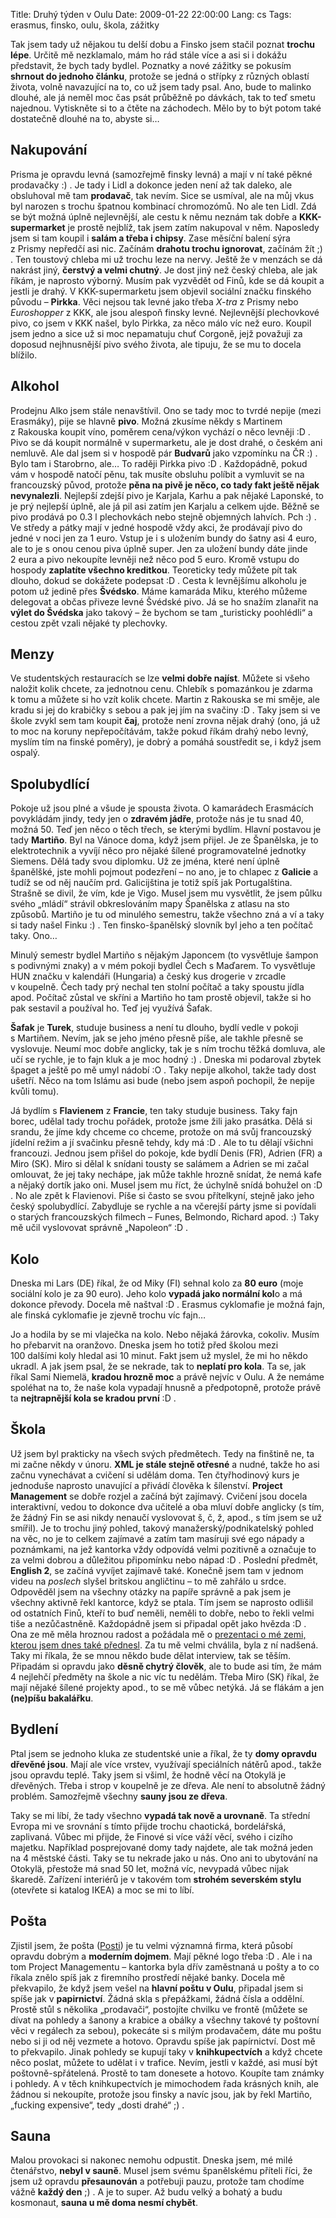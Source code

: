 Title: Druhý týden v Oulu
Date: 2009-01-22 22:00:00
Lang: cs
Tags: erasmus, finsko, oulu, škola, zážitky

Tak jsem tady už nějakou tu delší dobu a Finsko jsem stačil poznat **trochu lépe**. Určitě mě nezklamalo, mám ho rád stále více a asi si i dokážu představit, že bych tady bydlel. Poznatky a nové zážitky se pokusím **shrnout do jednoho článku**, protože se jedná o střípky z různých oblastí života, volně navazující na to, co už jsem tady psal. Ano, bude to malinko dlouhé, ale já neměl moc čas psát průběžně po dávkách, tak to teď smetu najednou. Vytiskněte si to a čtěte na záchodech. Mělo by to být potom také dostatečně dlouhé na to, abyste si…

## Nakupování

Prisma je opravdu levná (samozřejmě finsky levná) a mají v ní také pěkné prodavačky :) . Je tady i Lidl a dokonce jeden není až tak daleko, ale obsluhoval mě tam **prodavač**, tak nevím. Sice se usmíval, ale na můj vkus byl narozen s trochu špatnou kombinací chromozómů. No ale ten Lidl. Zdá se být možná úplně nejlevnější, ale cestu k němu neznám tak dobře a **KKK-supermarket** je prostě nejblíž, tak jsem zatím nakupoval v něm. Naposledy jsem si tam koupil i **salám a třeba i chipsy**. Zase měsíční balení sýra z Prismy nepředčí asi nic. Začínám **drahotu trochu ignorovat**, začínám žít ;) . Ten toustový chleba mi už trochu leze na nervy. Ještě že v menzách se dá nakrást jiný, **čerstvý a velmi chutný**. Je dost jiný než český chleba, ale jak říkám, je naprosto výborný. Musím pak vyzvědět od Finů, kde se dá koupit a jestli je drahý. V KKK-supermarketu jsem objevil sociální značku finského původu – **Pirkka**. Věci nejsou tak levné jako třeba *X-tra* z Prismy nebo *Euroshopper* z KKK, ale jsou alespoň finsky levné. Nejlevnější plechovkové pivo, co jsem v KKK našel, bylo Pirkka, za něco málo víc než euro. Koupil jsem jedno a sice už si moc nepamatuju chuť Corgoně, jejž považuji za doposud nejhnusnější pivo svého života, ale tipuju, že se mu to docela blížilo.

## Alkohol

Prodejnu Alko jsem stále nenavštívil. Ono se tady moc to tvrdé nepije (mezi Erasmáky), pije se hlavně **pivo**. Možná zkusíme někdy s Martinem z Rakouska koupit víno, poměrem cena/výkon vychází o něco levněji :D . Pivo se dá koupit normálně v supermarketu, ale je dost drahé, o českém ani nemluvě. Ale dal jsem si v hospodě pár **Budvarů** jako vzpomínku na ČR :) . Bylo tam i Starobrno, ale… To raději Pirkka pivo :D . Každopádně, pokud vám v hospodě natočí pěnu, tak musíte obsluhu políbit a vymluvit se na francouzský původ, protože **pěna na pivě je něco, co tady fakt ještě nějak nevynalezli**. Nejlepší zdejší pivo je Karjala, Karhu a pak nějaké Laponské, to je prý nejlepší úplně, ale já pil asi zatím jen Karjalu a celkem ujde. Běžně se pivo prodává po 0.3 l plechovkách nebo stejně objemných lahvích. Pch :) . Ve středy a pátky mají v jedné hospodě vždy akci, že prodávají pivo do jedné v noci jen za 1 euro. Vstup je i s uložením bundy do šatny asi 4 euro, ale to je s onou cenou piva úplně super. Jen za uložení bundy dáte jinde 2 eura a pivo nekoupíte levněji než něco pod 5 euro. Kromě vstupu do hospody **zaplatíte všechno kreditkou**. Teoreticky tedy můžete pít tak dlouho, dokud se dokážete podepsat :D . Cesta k levnějšímu alkoholu je potom už jedině přes **Švédsko**. Máme kamaráda Miku, kterého můžeme delegovat a občas přiveze levné Švédské pivo. Já se ho snažím zlanařit na **výlet do Švédska** jako takový – že bychom se tam „turisticky poohlédli“ a cestou zpět vzali nějaké ty plechovky.

## Menzy

Ve studentských restauracích se lze **velmi dobře najíst**. Můžete si všeho naložit kolik chcete, za jednotnou cenu. Chlebík s pomazánkou je zdarma k tomu a můžete si ho vzít kolik chcete. Martin z Rakouska se mi směje, ale kradu si jej do krabičky s sebou a pak jej jím na svačiny :D . Taky jsem si ve škole zvykl sem tam koupit **čaj**, protože není zrovna nějak drahý (ono, já už to moc na koruny nepřepočítávám, takže pokud říkám drahý nebo levný, myslím tím na finské poměry), je dobrý a pomáhá soustředit se, i když jsem ospalý.

## Spolubydlící

Pokoje už jsou plné a všude je spousta života. O kamarádech Erasmácích povykládám jindy, tedy jen o **zdravém jádře**, protože nás je tu snad 40, možná 50. Teď jen něco o těch třech, se kterými bydlím. Hlavní postavou je tady **Martiño**. Byl na Vánoce doma, když jsem přijel. Je ze Španělska, je to elektrotechnik a vyvíjí něco pro nějaké šílené programovatelné jednotky Siemens. Dělá tady svou diplomku. Už ze jména, které není úplně španělšké, jste mohli pojmout podezření – no ano, je to chlapec z **Galicie** a tudíž se od něj naučím prd. Galicijština je totiž spíš jak Portugalština. Strašně se divil, že vím, kde je Vigo. Musel jsem mu vysvětlit, že jsem půlku svého „mládí“ strávil obkreslováním mapy Španělska z atlasu na sto způsobů. Martiño je tu od minulého semestru, takže všechno zná a ví a taky si tady našel Finku :) . Ten finsko-španělský slovník byl jeho a ten počítač taky. Ono…

Minulý semestr bydlel Martiño s nějakým Japoncem (to vysvětluje šampon s podivnými znaky) a v mém pokoji bydlel Čech s Maďarem. To vysvětluje HUN značku v kalendáři (Hungaria) a český kus drogerie v zrcadle v koupelně. Čech tady prý nechal ten stolní počítač a taky spoustu jídla apod. Počítač zůstal ve skříni a Martiño ho tam prostě objevil, takže si ho pak sestavil a používal ho. Teď jej využívá Šafak.

**Šafak** je **Turek**, studuje business a není tu dlouho, bydlí vedle v pokoji s Martiñem. Nevím, jak se jeho jméno přesně píše, ale takhle přesně se vyslovuje. Neumí moc dobře anglicky, tak je s ním trochu těžká domluva, ale učí se rychle, je to fajn kluk a je moc hodný :) . Dneska mi podaroval zbytek špaget a ještě po mě umyl nádobí :O . Taky nepije alkohol, takže tady dost ušetří. Něco na tom Islámu asi bude (nebo jsem aspoň pochopil, že nepije kvůli tomu).

Já bydlím s **Flavienem** z **Francie**, ten taky studuje business. Taky fajn borec, udělal tady trochu pořádek, protože jsme žili jako prasátka. Dělá si srandu, že jíme kdy chceme co chceme, protože on má svůj francouzský jídelní režim a jí svačinku přesně tehdy, kdy má :D . Ale to tu dělají všichni francouzi. Jednou jsem přišel do pokoje, kde bydlí Denis (FR), Adrien (FR) a Miro (SK). Miro si dělal k snídani tousty se salámem a Adrien se mi začal omlouvat, že jej taky nechápe, jak může takhle hrozně snídat, že nemá kafe a nějaký dortík jako oni. Musel jsem mu říct, že úchylně snídá bohužel on :D . No ale zpět k Flavienovi. Píše si často se svou přítelkyní, stejně jako jeho český spolubydlící. Zabydluje se rychle a na včerejší párty jsme si povídali o starých francouzských filmech – Funes, Belmondo, Richard apod. :) Taky mě učil vyslovovat správně „Napoleon“ :D .

## Kolo

Dneska mi Lars (DE) říkal, že od Miky (FI) sehnal kolo za **80 euro** (moje sociální kolo je za 90 euro). Jeho kolo **vypadá jako normální kol**o a má dokonce převody. Docela mě naštval :D . Erasmus cyklomafie je možná fajn, ale finská cyklomafie je zjevně trochu víc fajn…

Jo a hodila by se mi vlaječka na kolo. Nebo nějaká žárovka, cokoliv. Musím ho přebarvit na oranžovo. Dneska jsem ho totiž před školou mezi 100 dalšími koly hledal asi 10 minut. Fakt jsem už myslel, že mi ho někdo ukradl. A jak jsem psal, že se nekrade, tak to **neplatí pro kola**. Ta se, jak říkal Sami Niemelä, **kradou hrozně moc** a právě nejvíc v Oulu. A že nemáme spoléhat na to, že naše kola vypadají hnusně a předpotopně, protože právě ta **nejtrapnější kola se kradou první** :D .

## Škola

Už jsem byl prakticky na všech svých předmětech. Tedy na finštině ne, ta mi začne někdy v únoru. **XML je stále stejně otřesné** a nudné, takže ho asi začnu vynechávat a cvičení si udělám doma. Ten čtyřhodinový kurs je jednoduše naprosto unavující a přivádí člověka k šílenství. **Project Management** se dobře rozjel a začíná být zajímavý. Cvičení jsou docela interaktivní, vedou to dokonce dva učitelé a oba mluví dobře anglicky (s tím, že žádný Fin se asi nikdy nenaučí vyslovovat š, č, ž, apod., s tím jsem se už smířil). Je to trochu jiný pohled, takový manažerský/pod­nikatelský pohled na věc, no je to celkem zajímavé a zatím tam masíruji své ego nápady a poznámkami, na jež kantorka vždy odpovídá velmi pozitivně a označuje to za velmi dobrou a důležitou připomínku nebo nápad :D . Poslední předmět, **English 2**, se začíná vyvíjet zajímavě také. Konečně jsem tam v jednom videu na *poslech* slyšel britskou angličtinu – to mě zahřálo u srdce. Odpověděl jsem na všechny otázky na papíře správně a pak jsem je všechny aktivně řekl kantorce, když se ptala. Tím jsem se naprosto odlišil od ostatních Finů, kteří to buď neměli, neměli to dobře, nebo to řekli velmi tiše a nezůčastněně. Každopádně jsem si připadal opět jako hvězda :D . Ona ze mě měla hroznou radost a požádala mě o [prezentaci o mé zemi, kterou jsem dnes také přednesl]({filename}2009-01-22_tsekin-tasavalta.md). Za tu mě velmi chválila, byla z ní nadšená. Taky mi říkala, že se mnou někdo bude dělat interview, tak se těším. Připadám si opravdu jako **děsně chytrý člověk**, ale to bude asi tím, že mám 4 nejlehčí předměty na škole a nic víc tu nedělám. Třeba Miro (SK) říkal, že mají nějaké šílené projekty apod., to se mě vůbec netýká. Já se flákám a jen **(ne)píšu bakalářku**.

## Bydlení

Ptal jsem se jednoho kluka ze studentské unie a říkal, že ty **domy opravdu dřevěné jsou**. Mají ale více vrstev, využívají speciálních nátěrů apod., takže jsou opravdu teplé. Taky jsem si všiml, že hodně věcí na Otokylä je dřevěných. Třeba i strop v koupelně je ze dřeva. Ale není to absolutně žádný problém. Samozřejmě všechny **sauny jsou ze dřeva**.

Taky se mi líbí, že tady všechno **vypadá tak nově a urovnaně**. Ta střední Evropa mi ve srovnání s tímto přijde trochu chaotická, bordelářská, zaplivaná. Vůbec mi přijde, že Finové si více váží věcí, svého i cizího majetku. Například posprejované domy tady najdete, ale tak možná jeden na 4 městské části. Taky se tu nekrade jako u nás. Ono ani to ubytování na Otokylä, přestože má snad 50 let, možná víc, nevypadá vůbec nijak škaredě. Zařízení interiérů je v takovém tom **strohém severském stylu** (otevřete si katalog IKEA) a moc se mi to líbí.

## Pošta

Zjistil jsem, že pošta ([Posti](http://www.posti.fi/english/)) je tu velmi významná firma, která působí opravdu dobrým a **moderním dojmem**. Mají pěkné logo třeba :D . Ale i na tom Project Managementu – kantorka byla dřív zaměstnaná u pošty a to co říkala znělo spíš jak z firemního prostředí nějaké banky. Docela mě překvapilo, že když jsem vešel na **hlavní poštu v Oulu**, připadal jsem si spíše jak v **papirnictví**. Žádná skla s přepážkami, žádná čísla a oddělní. Prostě stůl s několika „prodavači“, postojíte chvilku ve frontě (můžete se dívat na pohledy a šanony a krabice a obálky a všechny takové ty poštovní věci v regálech za sebou), pokecáte si s milým prodavačem, dáte mu poštu nebo si ji od něj vezmete a hotovo. Opravdu spíše jak papírnictví. Dost mě to překvapilo. Jinak pohledy se kupují taky v **knihkupectvích** a když chcete něco poslat, můžete to udělat i v trafice. Nevím, jestli v každé, asi musí být poštovně-spřátelená. Prostě to tam donesete a hotovo. Koupíte tam známky i pohledy. A v těch knihkupectvích je mimochodem řada krásných knih, ale žádnou si nekoupíte, protože jsou finsky a navíc jsou, jak by řekl Martiño, „fucking expensive“, tedy „dosti drahé“ ;) .

## Sauna

Malou provokaci si nakonec nemohu odpustit. Dneska jsem, mé milé čtenářstvo, **nebyl v sauně**. Musel jsem svému španělskému příteli říci, že jsem už opravdu **přesaunován** a potřebuji pauzu, protože tam chodíme vážně **každý den** ;) . A je to super. Až budu velký a bohatý a budu kosmonaut, **sauna u mě doma nesmí chybět**.
